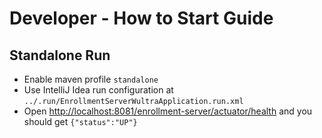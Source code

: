 # Developer - How to Start Guide


## Standalone Run

- Enable maven profile `standalone`
- Use IntelliJ Idea run configuration at `../.run/EnrollmentServerWultraApplication.run.xml`
- Open [http://localhost:8081/enrollment-server/actuator/health](http://localhost:8081/enrollment-server/actuator/health) and you should get `{"status":"UP"}`
